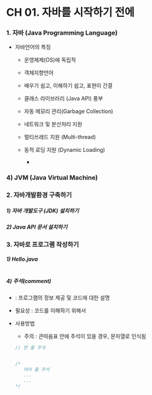 # CH 01. 자바를 시작하기 전에

### 1. 자바 (Java Programming Language)

- 자바언어의 특징
  
  - 운영체제(OS)에 독립적
  
  - 객체지향언어
  
  - 배우기 쉽고, 이해하기 쉽고, 표현이 간결
  
  - 클래스 라이브러리 (Java API) 풍부
  
  - 자동 메모리 관리(Garbage Collection)
  
  - 네트워크 및 분산처리 지원
  
  - 멀티쓰레드 지원 (Multi-thread)
  
  - 동적 로딩 지원 (Dynamic Loading)
    
    - 

### 4) JVM (Java Virtual Machine)



### 2. 자바개발환경 구축하기

##### 1) 자바 개발도구 (JDK) 설치하기

##### 2) Java API 문서 설치하기



### 3. 자바로 프로그램 작성하기

##### 1) Hello.java

# 

##### 4) 주석(comment)

- : 프로그램의 정보 제공 및 코드에 대한 설명

- 필요성 : 코드를 이해하기 위해서

- 사용방법
  
  - 주의 : 큰따옴표 안에 주석이 있을 경우, 문자열로 인식됨
  
  ```java
  // 한 줄 주석
  
  
  /*
     여러 줄 주석
     ...
     ...
  */
  ```




